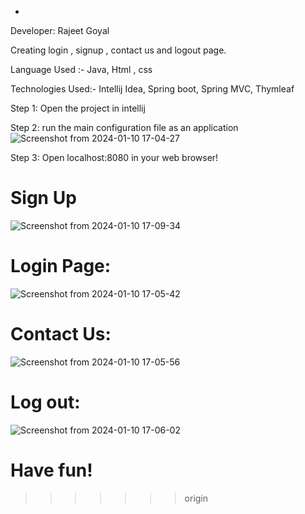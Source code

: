 
+

Developer: Rajeet Goyal

Creating login , signup , contact us and logout page.

Language Used :- Java, Html , css

Technologies Used:- Intellij Idea, Spring boot, Spring MVC, Thymleaf

Step 1:
Open the project in intellij

Step 2:
run the main configuration file as an
application![Screenshot from 2024-01-10 17-04-27](https://github.com/Rajeet1729/xenonstack/assets/99602252/db7d0014-451c-4724-821b-66a3576fa24d)

Step 3:
Open localhost:8080 in your web browser!

# Sign Up

![Screenshot from 2024-01-10 17-09-34](https://github.com/Rajeet1729/xenonstack/assets/99602252/81d874fe-e454-48d0-b6b2-7fea14fb66f0)

# Login Page:

![Screenshot from 2024-01-10 17-05-42](https://github.com/Rajeet1729/xenonstack/assets/99602252/a57f50cb-6c69-4638-bf93-2d3aee9a980c)

# Contact Us:

![Screenshot from 2024-01-10 17-05-56](https://github.com/Rajeet1729/xenonstack/assets/99602252/0070041b-0ea1-4866-a01e-bbf6c3a446e7)

# Log out:

![Screenshot from 2024-01-10 17-06-02](https://github.com/Rajeet1729/xenonstack/assets/99602252/19187f00-398d-4e94-a5cf-7aade0c05b20)

Have fun!
=======
>>>>>>> origin

